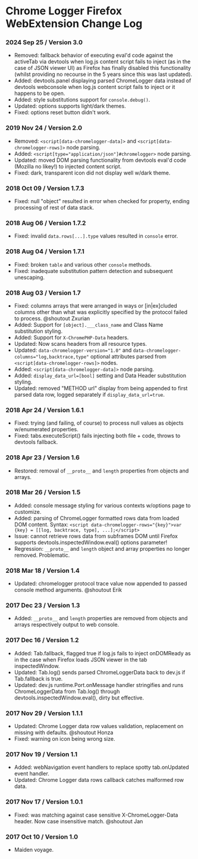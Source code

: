 # Chrome Logger Firefox WebExtension Change Log

### 2024 Sep 25 / Version 3.0
* Removed: fallback behavior of executing eval'd code against the activeTab via devtools when log.js content script fails to inject (as in the case of JSON viewer UI) as Firefox has finally disabled this functionality (whilst providing no recourse in the 5 years since this was last updated).
* Added: devtools.panel displaying parsed ChromeLogger data instead of devtools webconsole when log.js content script fails to inject or it happens to be open.
* Added: style substitutions support for `console.debug()`.
* Updated: options supports light/dark themes.
* Fixed: options reset button didn't work.

### 2019 Nov 24 / Version 2.0
* Removed: `<script[data-chromelogger-data]>` and `<script[data-chromelogger-rows]>` node parsing.
* Added: `<script[type="application/json"]#chromelogger>` node parsing.
* Updated: moved DOM parsing functionality from devtools eval'd code (Mozilla no likey!) to injected content script.
* Fixed: dark, transparent icon did not display well w/dark theme.

### 2018 Oct 09 / Version 1.7.3
* Fixed: null "object" resulted in error when checked for property, ending processing of rest of data stack.

### 2018 Aug 06 / Version 1.7.2
* Fixed: invalid `data.rows[...].type` values resulted in `console` error.

### 2018 Aug 04 / Version 1.7.1
* Fixed: broken `table` and various other `console` methods.
* Fixed: inadequate substitution pattern detection and subsequent unescaping.

### 2018 Aug 03 / Version 1.7
* Fixed: columns arrays that were arranged in ways or [in|ex]cluded columns other than what was explicitly specified by the protocol failed to process. @shoutout Zxurian
* Added: Support for `[object].___class_name` and Class Name substitution styling.
* Added: Support for `X-ChromePHP-Data` headers.
* Updated: Now scans headers from all resource types.
* Updated: `data-chromelogger-version="1.0"` and `data-chromelogger-columns="log,backtrace,type"` optional attributes parsed from `<script[data-chromelogger-rows]>` nodes.
* Added: `<script[data-chromelogger-data]>` node parsing.
* Added: `display_data_url=[bool]` setting and Data Header substitution styling.
* Updated: removed "METHOD url" display from being appended to first parsed data row, logged separately if `display_data_url=true`.

### 2018 Apr 24 / Version 1.6.1
* Fixed: trying (and failing, of course) to process null values as objects w/enumerated properties.
* Fixed: tabs.executeScript() fails injecting both file + code, throws to devtools fallback.

### 2018 Apr 23 / Version 1.6
* Restored: removal of `__proto__` and `length` properties from objects and arrays.

### 2018 Mar 26 / Version 1.5
* Added: console message styling for various contexts w/options page to customize.
* Added: parsing of ChromeLogger formatted rows data from loaded DOM content. Syntax: `<script data-chromelogger-rows="{key}">var {key} = [[log, backtrace, type], ...];</script>`
* Issue: cannot retrieve rows data from subframes DOM until Firefox supports devtools.inspectedWindow.eval() options parameter!
* Regression: `__proto__` and `length` object and array properties no longer removed. Problematic.

### 2018 Mar 18 / Version 1.4
* Updated: chromelogger protocol trace value now appended to passed console method arguments. @shoutout Erik

### 2017 Dec 23 / Version 1.3
* Added: `__proto__` and `length` properties are removed from objects and arrays respectively output to web console.

### 2017 Dec 16 / Version 1.2
* Added: Tab.fallback, flagged true if log.js fails to inject onDOMReady as in the case when Firefox loads JSON viewer in the tab inspectedWindow.
* Updated: Tab.log() sends parsed ChromeLoggerData back to dev.js if Tab.fallback is true.
* Updated: dev.js runtime.Port.onMessage handler stringifies and runs ChromeLoggerData from Tab.log() through devtools.inspectedWindow.eval(), dirty but effective.

### 2017 Nov 29 / Version 1.1.1
* Updated: Chrome Logger data row values validation, replacement on missing with defaults. @shoutout Honza
* Fixed: warning on icon being wrong size.

### 2017 Nov 19 / Version 1.1
* Added: webNavigation event handlers to replace spotty tab.onUpdated event handler.
* Updated: Chrome Logger data rows callback catches malformed row data.

### 2017 Nov 17 / Version 1.0.1
* Fixed: was matching against case sensitive X-ChromeLogger-Data header. Now case insensitive match. @shoutout Jan

### 2017 Oct 10 / Version 1.0
* Maiden voyage.
